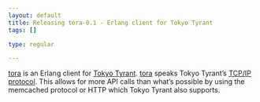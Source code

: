 ```yaml
--- 
layout: default
title: Releasing tora-0.1 - Erlang client for Tokyo Tyrant
tags: []

type: regular

---
```

[tora][tora] is an Erlang client for [Tokyo Tyrant](http://tokyocabinet.sourceforge.net/tyrantdoc/). [tora][tora] speaks Tokyo Tyrant’s [TCP/IP protocol](http://tokyocabinet.sourceforge.net/tyrantdoc/#protocol). This allows for more API calls than what’s possible by using the memcached protocol or HTTP which Tokyo Tyrant also supports.

[tora]: http://github.com/mallipeddi/tora/tree/master
